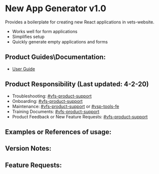 # New App Generator v1.0
Provides a boilerplate for creating new React applications in vets-website.
- Works well for form applications
- Simplifies setup
- Quickly generate empty applications and forms


## Product Guides\Documentation:
- [User Guide](https://department-of-veterans-affairs.github.io/veteran-facing-services-tools/platform/tools/generator)

## Product Responsibility (Last updated: 4-2-20)
- Troubleshooting: [#vfs-product-support](https://dsva.slack.com/channels/vfs-product-support)
- Onboarding: [#vfs-product-support](https://dsva.slack.com/channels/vfs-product-support)
- Maintenance: [#vfs-product-support](https://dsva.slack.com/channels/vfs-product-support) or [#vsp-tools-fe](https://dsva.slack.com/channels/vsp-tools-fe)
- Training Documents: [#vfs-product-support](https://dsva.slack.com/channels/vfs-product-support)
- Product Feedback or New Feature Requests: [#vfs-product-support](https://dsva.slack.com/channels/vfs-product-support)

## Examples or References of usage:

## Version Notes:

## Feature Requests:


